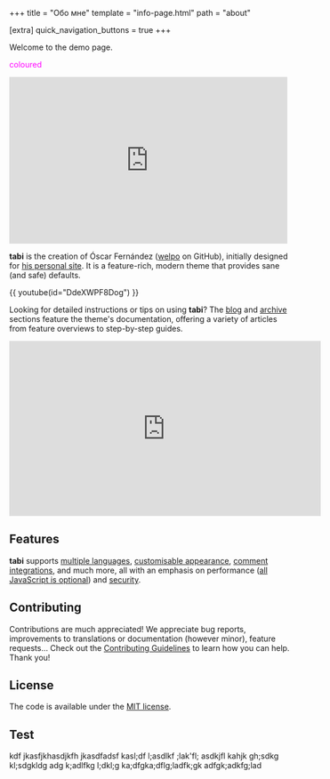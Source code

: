 +++
title = "Обо мне"
template = "info-page.html"
path = "about"

[extra]
quick_navigation_buttons = true
+++

Welcome to the demo page.

<span style="color:magenta">coloured</span>

<iframe src="https://zlinux.ru/embed/notes/a4tb06hd5n?rounded=false" data-misskey-embed-id="v1_937b2d58-37b6-476f-9a39-6c4be8d98596" loading="lazy" referrerpolicy="strict-origin-when-cross-origin" style="border: none; width: 100%; max-width: 500px; height: 300px; color-scheme: light dark;"></iframe>
<script defer src="https://zlinux.ru/embed.js"></script>

**tabi** is the creation of Óscar Fernández ([welpo](https://github.com/welpo/) on GitHub), initially designed for [his personal site](https://osc.garden/). It is a feature-rich, modern theme that provides sane (and safe) defaults.

{{ youtube(id="DdeXWPF8Dog") }}

Looking for detailed instructions or tips on using **tabi**? The [blog](https://welpo.github.io/tabi/blog/) and [archive](https://welpo.github.io/tabi/archive/) sections feature the theme's documentation, offering a variety of articles from feature overviews to step-by-step guides.


<iframe title="Белка ныкает орехи" width="560" height="315" src="https://video.zlinux.ru/videos/embed/d880c93c-f6c7-420a-b570-d2ebdff98ff4?start=0s&amp;warningTitle=0" frameborder="0" allowfullscreen="" sandbox="allow-same-origin allow-scripts allow-popups allow-forms"></iframe>


## Features

**tabi** supports [multiple languages](https://welpo.github.io/tabi/blog/faq-languages/), [customisable appearance](https://welpo.github.io/tabi/blog/customise-tabi/), [comment integrations](https://welpo.github.io/tabi/blog/comments/), and much more, all with an emphasis on performance ([all JavaScript is optional](https://welpo.github.io/tabi/blog/javascript/)) and [security](https://welpo.github.io/tabi/blog/security/).

## Contributing

Contributions are much appreciated! We appreciate bug reports, improvements to translations or documentation (however minor), feature requests… Check out the [Contributing Guidelines](https://github.com/welpo/tabi/blob/main/CONTRIBUTING.md) to learn how you can help. Thank you!

## License

The code is available under the [MIT license](https://choosealicense.com/licenses/mit/).

## Test

kdf jkasfjkhasdjkfh jkasdfadsf kasl;df l;asdlkf ;lak'fl; asdkjfl kahjk gh;sdkg kl;sdgkldg
adg k;adlfkg l;dkl;g ka;dfgka;dflg;ladfk;gk adfgk;adkfg;lad
